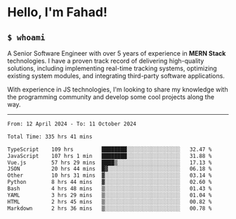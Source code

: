 <h1>Hello, I'm Fahad!</h1>

<h2><code>$ whoami</code></h2>

A Senior Software Engineer with over 5 years of experience in **MERN Stack** technologies. I have a proven track record of delivering high-quality solutions, including implementing real-time tracking systems, optimizing existing system modules, and integrating third-party software applications.

With experience in JS technologies, I'm looking to share my knowledge with the programming community and develop some cool projects along the way.

---

<!--START_SECTION:waka-->

```txt
From: 12 April 2024 - To: 11 October 2024

Total Time: 335 hrs 41 mins

TypeScript    109 hrs         ████████░░░░░░░░░░░░░░░░░   32.47 %
JavaScript    107 hrs 1 min   ████████░░░░░░░░░░░░░░░░░   31.88 %
Vue.js        57 hrs 29 mins  ████▒░░░░░░░░░░░░░░░░░░░░   17.13 %
JSON          20 hrs 44 mins  █▓░░░░░░░░░░░░░░░░░░░░░░░   06.18 %
Other         10 hrs 31 mins  ▓░░░░░░░░░░░░░░░░░░░░░░░░   03.14 %
Python        8 hrs 44 mins   ▓░░░░░░░░░░░░░░░░░░░░░░░░   02.60 %
Bash          4 hrs 48 mins   ▒░░░░░░░░░░░░░░░░░░░░░░░░   01.43 %
YAML          3 hrs 29 mins   ▒░░░░░░░░░░░░░░░░░░░░░░░░   01.04 %
HTML          2 hrs 45 mins   ▒░░░░░░░░░░░░░░░░░░░░░░░░   00.82 %
Markdown      2 hrs 36 mins   ▒░░░░░░░░░░░░░░░░░░░░░░░░   00.78 %
```

<!--END_SECTION:waka-->

<!--
**heyFahad/heyFahad** is a ✨ _special_ ✨ repository because its `README.md` (this file) appears on your GitHub profile.

Here are some ideas to get you started:

- 🔭 I’m currently working on ...
- 🌱 I’m currently learning ...
- 👯 I’m looking to collaborate on ...
- 🤔 I’m looking for help with ...
- 💬 Ask me about ...
- 📫 How to reach me: ...
- 😄 Pronouns: ...
- ⚡ Fun fact: ...
-->
